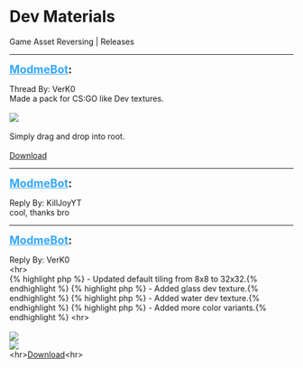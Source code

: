 # Dev Materials
Game Asset Reversing | Releases

---
<strong style="font-size: 1.4em;"><span style="text-decoration: underline;text-decoration-color: #34a7f9;"><span style="color:#34a7f9;">ModmeBot</span></span>:</strong>

<p>Thread By: VerK0<br />Made a pack for CS:GO like Dev textures. <br /> <br /><img style="max-width: 500px;" src="https://i.imgur.com/UNiwp5N.jpg"><br /> <br />Simply drag and drop into root.<br /> <br /><a href="https://mega.nz/#!M2pWAYYB!1LLJxbQttFmPZxtELyqInu9oFtO-b7Ah2suY2vFpqTs">Download</a></p>

---
<strong style="font-size: 1.4em;"><span style="text-decoration: underline;text-decoration-color: #34a7f9;"><span style="color:#34a7f9;">ModmeBot</span></span>:</strong>

<p>Reply By: KillJoyYT<br />cool, thanks bro</p>

---
<strong style="font-size: 1.4em;"><span style="text-decoration: underline;text-decoration-color: #34a7f9;"><span style="color:#34a7f9;">ModmeBot</span></span>:</strong>

<p>Reply By: VerK0<br />&lt;hr&gt;<br />{% highlight php %}
- Updated default tiling from 8x8 to 32x32.{% endhighlight %}
{% highlight php %}
- Added glass dev texture.{% endhighlight %}
{% highlight php %}
- Added water dev texture.{% endhighlight %}
{% highlight php %}
- Added more color variants.{% endhighlight %}
&lt;hr&gt;<br /> <br /><img style="max-width: 500px;" src="https://i.imgur.com/sUyOPjO.jpg"><br /><img style="max-width: 500px;" src="https://i.imgur.com/3g1V2ge.png"><br />&lt;hr&gt;<a href="https://mega.nz/#!M2pWAYYB!1LLJxbQttFmPZxtELyqInu9oFtO-b7Ah2suY2vFpqTs">Download</a>&lt;hr&gt;</p>
